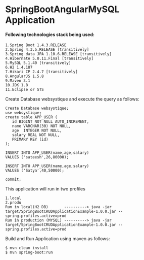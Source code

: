 # SpringBootAngularMySQL Application

#### Following technologies stack being used:
```
1.Spring Boot 1.4.3.RELEASE
2.Spring 4.3.5.RELEASE [transitively]
3.Spring data JPA 1.10.6.RELEASE [transitively]
4.Hibernate 5.0.11.Final [transitively]
5.MySQL 5.1.40 [transitively]
6.H2 1.4.187
7.Hikari CP 2.4.7 [transitively]
8.AngularJS 1.5.8
9.Maven 3.1
10.JDK 1.8
11.Eclipse or STS
```

Create Database websystique and execute the query as follows:
```
Create Database websystique;
use websystique;
create table APP_USER (
   id BIGINT NOT NULL AUTO_INCREMENT,
   name VARCHAR(30) NOT NULL,
   age  INTEGER NOT NULL,
   salary REAL NOT NULL,
   PRIMARY KEY (id)
);
   
INSERT INTO APP_USER(name,age,salary)
VALUES ('sateesh',26,80000);
   
INSERT INTO APP_USER(name,age,salary)
VALUES ('Satya',40,50000);
 
commit;
```
This application will run in two profiles
```
1.local
2.produ
Run in local(H2 DB)       ----------> java -jar target/SpringBootCRUDApplicationExample-1.0.0.jar --spring.profiles.active=prod
Run in production (MYSQL) ----------> java -jar target/SpringBootCRUDApplicationExample-1.0.0.jar --spring.profiles.active=prod
```

Build and Run Application using maven as follows:
```
$ mvn clean install
$ mvn spring-boot:run
```
